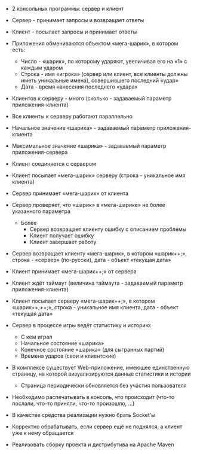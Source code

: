 
* 2 консольных программы: сервер и клиент
* Сервер - принимает запросы и возвращает ответы
* Клиент - посылает запросы и принимает ответы
* Приложения обмениваются объектом «мега-шарик», в котором есть:
    * Число - «шарик», по которому ударяют, увеличивая его на «1» с каждым ударом
    * Строка - имя «игрока» (сервер или клиент, все клиенты должны иметь уникальные имена), совершившего последний «удар»
    * Дата - время нанесения последнего «удара»
* Клиентов к серверу - много (сколько - задаваемый параметр приложения-клиента)
* Все клиенты к серверу работают параллельно
* Начальное значение «шарика» - задаваемый параметр приложения-клиента
* Максимальное значение «шарика» - задаваемый параметр приложения-сервера
* Клиент соединяется с сервером
* Клиент посылает «мега-шарик» серверу (строка - уникальное имя клиента)
* Сервер принимает «мега-шарик» от клиента
* Сервер проверяет, что «шарик» в «мега-шарике» не более указанного параметра
    * Более
        * Сервер возвращает клиенту ошибку с описанием проблемы
        * Клиент получает ошибку
        * Клиент завершает работу
* Сервер возвращает клиенту «мега-шарик», в котором «шарик++;», строка - «сервер» (по-русски), дата - объект «текущая дата»
* Клиент принимает «мега-шарик++;» от сервера
* Клиент ждёт таймаут (величина таймаута - задаваемый параметр приложения-клиента)
* Клиент посылает серверу «мега-шарик++;», в котором «шарик++;++;», строка - уникальное имя клиента, дата - объект «текущая дата»
 
* Сервер в процессе игры ведёт статистику и историю:
    * С кем играл
    * Начальное состояние «шарика»
    * Конечное состояние «шарика» (для сыгранных партий)
    * Времена ударов (свои и клиентские)
 
* В комплексе существует Web-приложение, имеющее единственную страницу, на которой визуализируются данные статистики и истории
    * Страница периодически обновляется без участия пользователя
 
* Необходимо распечатывать в консоль, что происходит (что-то послали, что-то приняли, что-то произошло, ...)
* В качестве средства реализации нужно брать Socket'ы
* Корректно обрабатывать, если сервер ещё не поднялся, а клиент уже к нему обращается
 
* Реализовать сборку проекта и дистрибутива на Apache Maven
